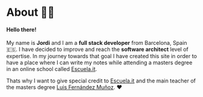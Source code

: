 # About 👋🏼

#### Hello there!

My name is **Jordi** and I am a **full stack developer** from Barcelona, Spain 🇪🇸. I have decided to improve and reach the **software architect** level of expertise. In my journey towards that goal I have created this site in order to have a place where I can write my notes while attending a masters degree in an online school called [Escuela.it](https://escuela.it/).

Thats why I want to give special credit to [Escuela.it](https://escuela.it/) and the main teacher of the masters degree [Luis Fernández Muñoz](https://es.linkedin.com/in/luisfernandezmunyoz). ❤️
